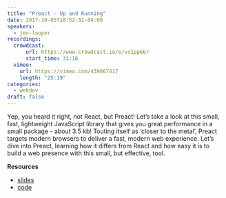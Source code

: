```yaml
---
title: "Preact - Up and Running"
date: 2017-10-05T18:52:51-04:00
speakers:
  - jen-looper
recordings:
  crowdcast:
      url: https://www.crowdcast.io/e/vc1pp66r
      start_time: 31:16
  vimeo:
    url: https://vimeo.com/439067417
    length: "25:19"
categories:
  - webdev
draft: false
---
```


Yep, you heard it right, not React, but Preact! Let’s take a look at this small, fast, lightweight JavaScript library that gives you great performance in a small package - about 3.5 kb! Touting itself as ‘closer to the metal’, Preact targets modern browsers to deliver a fast, modern web experience. Let’s dive into Preact, learning how it differs from React and how easy it is to build a web presence with this small, but effective, tool.

**Resources**

* [slides](http://slides.com/telerikdevrel/intro-to-preact)
* [code](https://github.com/jlooper/quicknoms-preact)
